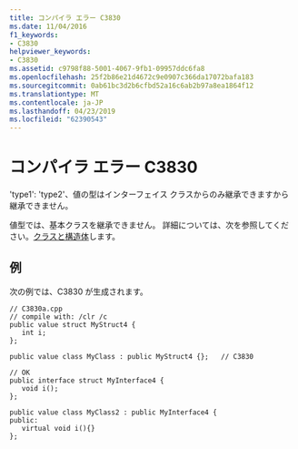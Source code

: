 ```yaml
---
title: コンパイラ エラー C3830
ms.date: 11/04/2016
f1_keywords:
- C3830
helpviewer_keywords:
- C3830
ms.assetid: c9798f88-5001-4067-9fb1-09957ddc6fa8
ms.openlocfilehash: 25f2b86e21d4672c9e0907c366da17072bafa183
ms.sourcegitcommit: 0ab61bc3d2b6cfbd52a16c6ab2b97a8ea1864f12
ms.translationtype: MT
ms.contentlocale: ja-JP
ms.lasthandoff: 04/23/2019
ms.locfileid: "62390543"
---
```

# <a name="compiler-error-c3830"></a>コンパイラ エラー C3830

'type1': 'type2'、値の型はインターフェイス クラスからのみ継承できますから継承できません。

値型では、基本クラスを継承できません。  詳細については、次を参照してください。[クラスと構造体](../../extensions/classes-and-structs-cpp-component-extensions.md)します。

## <a name="example"></a>例

次の例では、C3830 が生成されます。

```
// C3830a.cpp
// compile with: /clr /c
public value struct MyStruct4 {
   int i;
};

public value class MyClass : public MyStruct4 {};   // C3830

// OK
public interface struct MyInterface4 {
   void i();
};

public value class MyClass2 : public MyInterface4 {
public:
   virtual void i(){}
};
```
